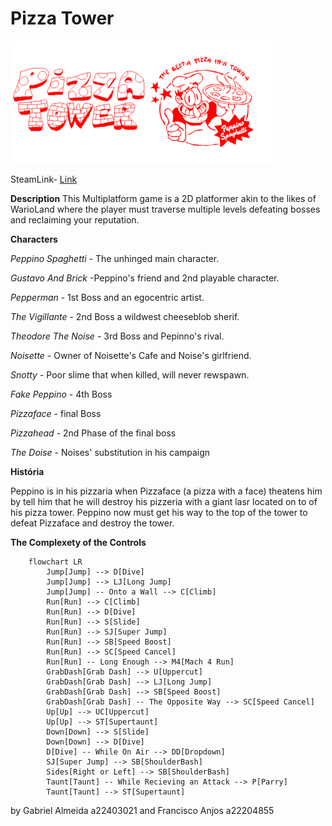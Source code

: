 # Pizza Tower

![Image](Images/Banner.png)

SteamLink- [Link](https://store.steampowered.com/app/2231450/Pizza_Tower/)

**Description**
This Multiplatform game is a 2D platformer akin to the likes of WarioLand where the player must traverse multiple levels defeating bosses and reclaiming your reputation.


**Characters**

*Peppino Spaghetti* - The unhinged main character.

*Gustavo And Brick* -Peppino's friend and 2nd playable character.

*Pepperman* - 1st Boss and an egocentric artist.

*The Vigillante* - 2nd Boss a wildwest cheeseblob sherif.

*Theodore The Noise* - 3rd Boss and Pepinno's rival.

*Noisette* - Owner of Noisette's Cafe and Noise's girlfriend.

*Snotty* - Poor slime that when killed, will never rewspawn.

*Fake Peppino* - 4th Boss

*Pizzaface* - final Boss

*Pizzahead* - 2nd Phase of the final boss

*The Doise* - Noises' substitution in his campaign 


**História**

Peppino is in his pizzaria when Pizzaface (a pizza with a face) theatens him by tell him that he will destroy his pizzeria with a giant lasr located on to of his pizza tower.
Peppino now must get his way to the top of the tower to defeat Pizzaface and destroy the tower.

**The Complexety of the Controls**
```mermaid
    flowchart LR
        Jump[Jump] --> D[Dive]
        Jump[Jump] --> LJ[Long Jump]
        Jump[Jump] -- Onto a Wall --> C[Climb]
        Run[Run] --> C[Climb]
        Run[Run] --> D[Dive]
        Run[Run] --> S[Slide]
        Run[Run] --> SJ[Super Jump]
        Run[Run] --> SB[Speed Boost]
        Run[Run] --> SC[Speed Cancel]
        Run[Run] -- Long Enough --> M4[Mach 4 Run]
        GrabDash[Grab Dash] --> U[Uppercut]
        GrabDash[Grab Dash] --> LJ[Long Jump]
        GrabDash[Grab Dash] --> SB[Speed Boost]
        GrabDash[Grab Dash] -- The Opposite Way --> SC[Speed Cancel]
        Up[Up] --> UC[Uppercut]
        Up[Up] --> ST[Supertaunt]
        Down[Down] --> S[Slide]
        Down[Down] --> D[Dive]
        D[Dive] -- While On Air --> DD[Dropdown]
        SJ[Super Jump] --> SB[ShoulderBash]
        Sides[Right or Left] --> SB[ShoulderBash]
        Taunt[Taunt] -- While Recieving an Attack --> P[Parry]
        Taunt[Taunt] --> ST[Supertaunt]
```
by Gabriel Almeida a22403021
and Francisco Anjos a22204855